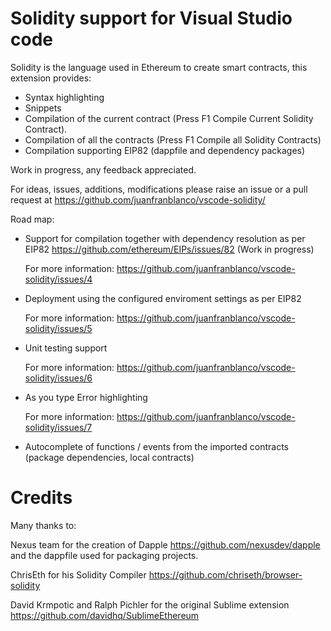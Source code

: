 # Solidity support for Visual Studio code
Solidity is the language used in Ethereum to create smart contracts, this extension provides: 

* Syntax highlighting
* Snippets
* Compilation of the current contract (Press F1 Compile Current Solidity Contract). 
* Compilation of all the contracts (Press F1 Compile all Solidity Contracts)
* Compilation supporting EIP82 (dappfile and dependency packages) 

Work in progress, any feedback appreciated.

For ideas, issues, additions, modifications please raise an issue or a pull request at https://github.com/juanfranblanco/vscode-solidity/

Road map:

* Support for compilation together with dependency resolution as per EIP82 https://github.com/ethereum/EIPs/issues/82 (Work in progress)
    
    For more information: https://github.com/juanfranblanco/vscode-solidity/issues/4
     
* Deployment using the configured enviroment settings as per EIP82
   
    For more information: https://github.com/juanfranblanco/vscode-solidity/issues/5 

* Unit testing support

    For more information: https://github.com/juanfranblanco/vscode-solidity/issues/6
    
* As you type Error highlighting
    
    For more information: https://github.com/juanfranblanco/vscode-solidity/issues/7
    
* Autocomplete of functions / events from the imported contracts (package dependencies, local contracts)

# Credits
Many thanks to:

Nexus team for the creation of Dapple https://github.com/nexusdev/dapple and the dappfile used for packaging projects.

ChrisEth for his Solidity Compiler https://github.com/chriseth/browser-solidity

David Krmpotic and Ralph Pichler for the original Sublime extension
https://github.com/davidhq/SublimeEthereum
